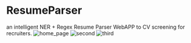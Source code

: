 # ResumeParser
an intelligent NER + Regex Resume Parser WebAPP to CV screening for recruiters.
![home_page](https://user-images.githubusercontent.com/103006899/223124166-cb60b5e0-d750-45d4-9588-8d4ba9d4bb70.PNG)
![second](https://user-images.githubusercontent.com/103006899/223124218-61d31bb7-f092-4927-b13e-c3b0c6369137.PNG)
![third](https://user-images.githubusercontent.com/103006899/223124259-d3982af3-2a3e-4c8a-a16d-36740dad42fe.PNG)
